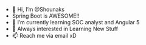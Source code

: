 - 👋 Hi, I’m @Shounaks
- Spring Boot is AWESOME!!
- 🌱 I’m currently learning SOC analyst and Angular 5
- 👀 Always interested in Learning New Stuff
- 📫 Reach me via email xD


